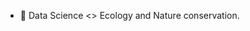 - 🌱 Data Science <> Ecology and Nature conservation. 

<!---
RHendler/RHendler is a ✨ special ✨ repository because its `README.md` (this file) appears on your GitHub profile.
You can click the Preview link to take a look at your changes.
--->
